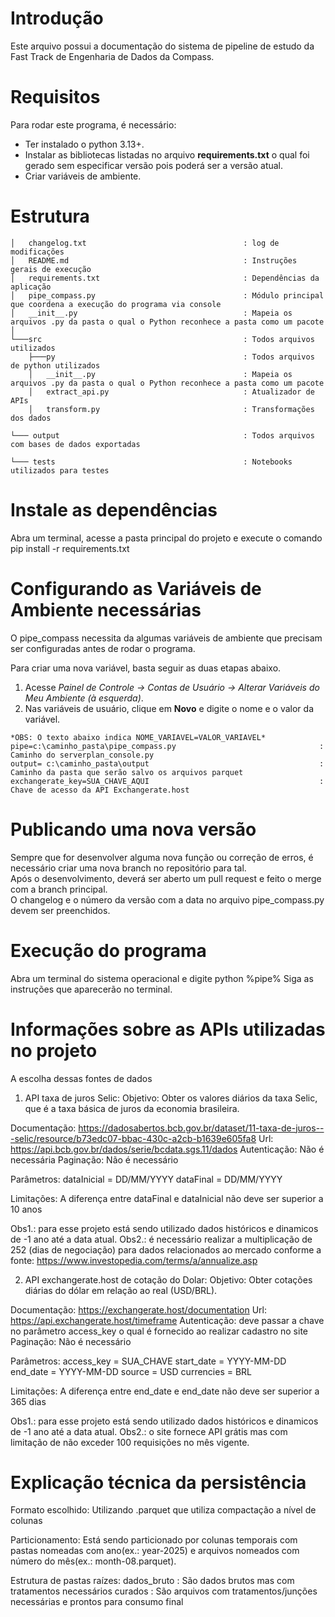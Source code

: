 # Introdução
Este arquivo possui a documentação do sistema de pipeline de estudo da Fast Track de Engenharia de Dados da Compass.

# Requisitos
Para rodar este programa, é necessário:

- Ter instalado o python 3.13+.
- Instalar as bibliotecas listadas no arquivo **requirements.txt** o qual foi gerado sem especificar versão pois poderá ser a versão atual.
- Criar variáveis de ambiente.

# Estrutura

```
│   changelog.txt                                   : log de modificações
│   README.md                                       : Instruções gerais de execução
│   requirements.txt                                : Dependências da aplicação
│   pipe_compass.py                                 : Módulo principal que coordena a execução do programa via console
│   __init__.py                                     : Mapeia os arquivos .py da pasta o qual o Python reconhece a pasta como um pacote
│
└───src                                             : Todos arquivos utilizados
    ├───py                                          : Todos arquivos de python utilizados
    │   __init__.py                                 : Mapeia os arquivos .py da pasta o qual o Python reconhece a pasta como um pacote
    │   extract_api.py                              : Atualizador de APIs
    │   transform.py                                : Transformações dos dados

└─── output                                         : Todos arquivos com bases de dados exportadas

└─── tests                                          : Notebooks utilizados para testes
```

# Instale as dependências 
Abra um terminal, acesse a pasta principal do projeto e execute o comando pip install -r requirements.txt

# Configurando as Variáveis de Ambiente necessárias

O pipe_compass necessita da algumas variáveis de ambiente que precisam ser configuradas antes de rodar o programa.

Para criar uma nova variável, basta seguir as duas etapas abaixo.

1. Acesse _Painel de Controle -> Contas de Usuário -> Alterar Variáveis do Meu Ambiente (à esquerda)_.
2. Nas variáveis de usuário, clique em **Novo** e digite o nome e o valor da variável.

```
*OBS: O texto abaixo indica NOME_VARIAVEL=VALOR_VARIAVEL*
pipe=c:\caminho_pasta\pipe_compass.py                                : Caminho do serverplan_console.py
output= c:\caminho_pasta\output                                      : Caminho da pasta que serão salvo os arquivos parquet
exchangerate_key=SUA_CHAVE_AQUI                                      : Chave de acesso da API Exchangerate.host
```

# Publicando uma nova versão

Sempre que for desenvolver alguma nova função ou correção de erros, é necessário criar uma nova branch no repositório para tal.  
Após o desenvolvimento, deverá ser aberto um pull request e feito o merge com a branch principal.  
O changelog e o número da versão com a data no arquivo pipe_compass.py devem ser preenchidos.

# Execução do programa
Abra um terminal do sistema operacional e digite python %pipe%
Siga as instruções que aparecerão no terminal.

# Informações sobre as APIs utilizadas no projeto

A escolha dessas fontes de dados 

1. API taxa de juros Selic:
Objetivo: Obter os valores diários da taxa Selic, que é a taxa básica de juros da economia brasileira.

Documentação: https://dadosabertos.bcb.gov.br/dataset/11-taxa-de-juros---selic/resource/b73edc07-bbac-430c-a2cb-b1639e605fa8
Url: https://api.bcb.gov.br/dados/serie/bcdata.sgs.11/dados
Autenticação: Não é necessária
Paginação: Não é necessário

Parâmetros: 
dataInicial = DD/MM/YYYY
dataFinal   = DD/MM/YYYY

Limitações: A diferença entre dataFinal e dataInicial não deve ser superior a 10 anos

Obs1.: para esse projeto está sendo utilizado dados históricos e dinamicos de -1 ano até a data atual.
Obs2.: é necessário realizar a multiplicação de 252 (dias de negociação) para dados relacionados ao mercado conforme a fonte: https://www.investopedia.com/terms/a/annualize.asp

2. API exchangerate.host de cotação do Dolar:
Objetivo: Obter cotações diárias do dólar em relação ao real (USD/BRL).

Documentação: https://exchangerate.host/documentation
Url: https://api.exchangerate.host/timeframe
Autenticação: deve passar a chave no parâmetro access_key o qual é fornecido ao realizar cadastro no site
Paginação: Não é necessário

Parâmetros: 
access_key = SUA_CHAVE
start_date = YYYY-MM-DD
end_date = YYYY-MM-DD
source = USD
currencies = BRL

Limitações: A diferença entre end_date e end_date não deve ser superior a 365 dias

Obs1.: para esse projeto está sendo utilizado dados históricos e dinamicos de -1 ano até a data atual.
Obs2.: o site fornece API grátis mas com limitação de não exceder 100 requisições no mês vigente.

# Explicação técnica da persistência
Formato escolhido: Utilizando .parquet que utiliza compactação a nível de colunas

Particionamento: Está sendo particionado por colunas temporais com pastas nomeadas com ano(ex.: year-2025) e arquivos nomeados com número do mês(ex.: month-08.parquet).

Estrutura de pastas raízes: 
dados_bruto                                   : São dados brutos mas com tratamentos necessários
curados                                       : São arquivos com tratamentos/junções necessárias e prontos para consumo final
